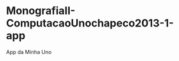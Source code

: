 MonografiaII-ComputacaoUnochapeco2013-1-app
===========================================

App da Minha Uno